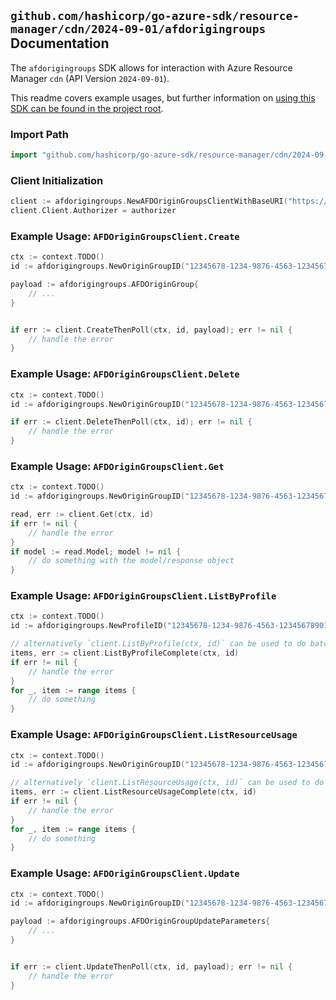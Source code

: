 
## `github.com/hashicorp/go-azure-sdk/resource-manager/cdn/2024-09-01/afdorigingroups` Documentation

The `afdorigingroups` SDK allows for interaction with Azure Resource Manager `cdn` (API Version `2024-09-01`).

This readme covers example usages, but further information on [using this SDK can be found in the project root](https://github.com/hashicorp/go-azure-sdk/tree/main/docs).

### Import Path

```go
import "github.com/hashicorp/go-azure-sdk/resource-manager/cdn/2024-09-01/afdorigingroups"
```


### Client Initialization

```go
client := afdorigingroups.NewAFDOriginGroupsClientWithBaseURI("https://management.azure.com")
client.Client.Authorizer = authorizer
```


### Example Usage: `AFDOriginGroupsClient.Create`

```go
ctx := context.TODO()
id := afdorigingroups.NewOriginGroupID("12345678-1234-9876-4563-123456789012", "example-resource-group", "profileName", "originGroupName")

payload := afdorigingroups.AFDOriginGroup{
	// ...
}


if err := client.CreateThenPoll(ctx, id, payload); err != nil {
	// handle the error
}
```


### Example Usage: `AFDOriginGroupsClient.Delete`

```go
ctx := context.TODO()
id := afdorigingroups.NewOriginGroupID("12345678-1234-9876-4563-123456789012", "example-resource-group", "profileName", "originGroupName")

if err := client.DeleteThenPoll(ctx, id); err != nil {
	// handle the error
}
```


### Example Usage: `AFDOriginGroupsClient.Get`

```go
ctx := context.TODO()
id := afdorigingroups.NewOriginGroupID("12345678-1234-9876-4563-123456789012", "example-resource-group", "profileName", "originGroupName")

read, err := client.Get(ctx, id)
if err != nil {
	// handle the error
}
if model := read.Model; model != nil {
	// do something with the model/response object
}
```


### Example Usage: `AFDOriginGroupsClient.ListByProfile`

```go
ctx := context.TODO()
id := afdorigingroups.NewProfileID("12345678-1234-9876-4563-123456789012", "example-resource-group", "profileName")

// alternatively `client.ListByProfile(ctx, id)` can be used to do batched pagination
items, err := client.ListByProfileComplete(ctx, id)
if err != nil {
	// handle the error
}
for _, item := range items {
	// do something
}
```


### Example Usage: `AFDOriginGroupsClient.ListResourceUsage`

```go
ctx := context.TODO()
id := afdorigingroups.NewOriginGroupID("12345678-1234-9876-4563-123456789012", "example-resource-group", "profileName", "originGroupName")

// alternatively `client.ListResourceUsage(ctx, id)` can be used to do batched pagination
items, err := client.ListResourceUsageComplete(ctx, id)
if err != nil {
	// handle the error
}
for _, item := range items {
	// do something
}
```


### Example Usage: `AFDOriginGroupsClient.Update`

```go
ctx := context.TODO()
id := afdorigingroups.NewOriginGroupID("12345678-1234-9876-4563-123456789012", "example-resource-group", "profileName", "originGroupName")

payload := afdorigingroups.AFDOriginGroupUpdateParameters{
	// ...
}


if err := client.UpdateThenPoll(ctx, id, payload); err != nil {
	// handle the error
}
```
